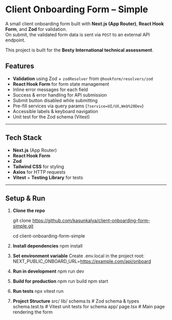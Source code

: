 # Client Onboarding Form – Simple

A small client onboarding form built with **Next.js (App Router)**, **React Hook Form**, and **Zod** for validation.  
On submit, the validated form data is sent via `POST` to an external API endpoint.  

This project is built for the **Besty International technical assessment**.


## Features

- **Validation** using Zod + `zodResolver` from `@hookform/resolvers/zod`
- **React Hook Form** for form state management
- Inline error messages for each field
- Success & error handling for API submission
- Submit button disabled while submitting
- Pre-fill services via query params (`?service=UI/UX,Web%20Dev`)
- Accessible labels & keyboard navigation
- Unit test for the Zod schema (Vitest)

---

## Tech Stack

- **Next.js** (App Router)
- **React Hook Form**
- **Zod**
- **Tailwind CSS** for styling
- **Axios** for HTTP requests
- **Vitest** + **Testing Library** for tests

---

## Setup & Run

1. **Clone the repo**

   git clone https://github.com/kasunkalya/client-onboarding-form-simple.git
   
   cd client-onboarding-form-simple

2. **Install dependencies**
    npm install
   
3. **Set environment variable**
    Create .env.local in the project root:
    NEXT_PUBLIC_ONBOARD_URL=https://example.com/api/onboard

4. **Run in development**
    npm run dev

5. **Build for production**
    npm run build
    npm start

6. **Run tests**
    npx vitest run

7. **Project Structure**
    src/
    lib/
        schema.ts         # Zod schema & types
        schema.test.ts    # Vitest unit tests for schema
    app/
        page.tsx          # Main page rendering the form       